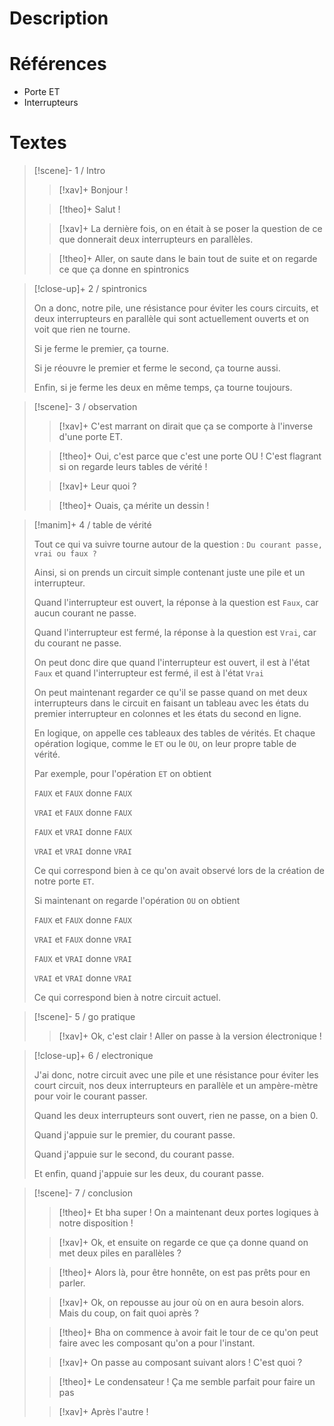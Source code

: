 # Description

# Références
- Porte ET
- Interrupteurs
# Textes

> [!scene]- 1 / Intro
> 
> > [!xav]+
> > Bonjour !
> 
> > [!theo]+
> > Salut !
> 
> > [!xav]+
> > La dernière fois, on en était à se poser la question de ce que donnerait deux interrupteurs en parallèles. 
> 
> > [!theo]+
> > Aller, on saute dans le bain tout de suite et on regarde ce que ça donne en spintronics
> 

> [!close-up]+ 2 / spintronics
> 
> On a donc, notre pile, une résistance pour éviter les cours circuits, et deux interrupteurs en parallèle qui sont actuellement ouverts et on voit que rien ne tourne.
> 
> Si je ferme le premier, ça tourne.
> 
> Si je réouvre le premier et ferme le second, ça tourne aussi.
> 
> Enfin, si je ferme les deux en même temps, ça tourne toujours.
> 

> [!scene]- 3 / observation
> 
> > [!xav]+
> > C'est marrant on dirait que ça se comporte à l'inverse d'une porte ET.
> 
> > [!theo]+
> > Oui, c'est parce que c'est une porte OU ! C'est flagrant si on regarde leurs tables de vérité !
> 
> > [!xav]+
> > Leur quoi ?
> 
> > [!theo]+
> > Ouais, ça mérite un dessin !
> 

> [!manim]+ 4 / table de vérité
> 
> Tout ce qui va suivre tourne autour de la question : `Du courant passe, vrai ou faux ?`
> 
> Ainsi, si on prends un circuit simple contenant juste une pile et un interrupteur. 
> 
> Quand l'interrupteur est ouvert, la réponse à la question est `Faux`, car aucun courant ne passe.
> 
> Quand l'interrupteur est fermé, la réponse à la question est `Vrai`, car du courant ne passe.
> 
> On peut donc dire que quand l'interrupteur est ouvert, il est à l'état `Faux` et quand l'interrupteur est fermé, il est à l'état `Vrai`
> 
> On peut maintenant regarder ce qu'il se passe quand on met deux interrupteurs dans le circuit en faisant un tableau avec les états du premier interrupteur en colonnes et les états du second en ligne.
> 
> En logique, on appelle ces tableaux des tables de vérités. Et chaque opération logique, comme le `ET` ou le `OU`, on leur propre table de vérité.
> 
> Par exemple, pour l'opération `ET` on obtient
> 
> `FAUX` et `FAUX` donne `FAUX`
> 
> `VRAI` et `FAUX` donne `FAUX`
> 
> `FAUX` et `VRAI` donne `FAUX`
> 
> `VRAI` et `VRAI` donne `VRAI`
> 
> Ce qui correspond bien à ce qu'on avait observé lors de la création de notre porte `ET`.
> 
> Si maintenant on regarde l'opération `OU` on obtient
> 
> `FAUX` et `FAUX` donne `FAUX`
> 
> `VRAI` et `FAUX` donne `VRAI`
> 
> `FAUX` et `VRAI` donne `VRAI`
> 
> `VRAI` et `VRAI` donne `VRAI`
> 
> Ce qui correspond bien à notre circuit actuel.
> 

> [!scene]- 5 / go pratique
> 
> > [!xav]+
> > Ok, c'est clair ! Aller on passe à la version électronique !
> 

> [!close-up]+ 6 / electronique
> 
> J'ai donc, notre circuit avec une pile et une résistance pour éviter les court circuit, nos deux interrupteurs en parallèle et un ampère-mètre pour voir le courant passer.
> 
> Quand les deux interrupteurs sont ouvert, rien ne passe, on a bien 0.
> 
> Quand j'appuie sur le premier, du courant passe.
> 
> Quand j'appuie sur le second, du courant passe.
> 
> Et enfin, quand j'appuie sur les deux, du courant passe.

> [!scene]- 7 / conclusion
> 
> > [!theo]+
> > Et bha super ! On a maintenant deux portes logiques à notre disposition !
> 
> > [!xav]+
> > Ok, et ensuite on regarde ce que ça donne quand on met deux piles en parallèles ?
> 
> > [!theo]+
> > Alors là, pour être honnête, on est pas prêts pour en parler.
> 
> > [!xav]+
> > Ok, on repousse au jour où on en aura besoin alors. Mais du coup, on fait quoi après ?
> 
> > [!theo]+
> > Bha on commence à avoir fait le tour de ce qu'on peut faire avec les composant qu'on a pour l'instant. 
> 
> > [!xav]+
> > On passe au composant suivant alors ! C'est quoi ?
> 
> > [!theo]+
> > Le condensateur ! Ça me semble parfait pour faire un pas
> 
> > [!xav]+
> > Après l'autre !
> 

